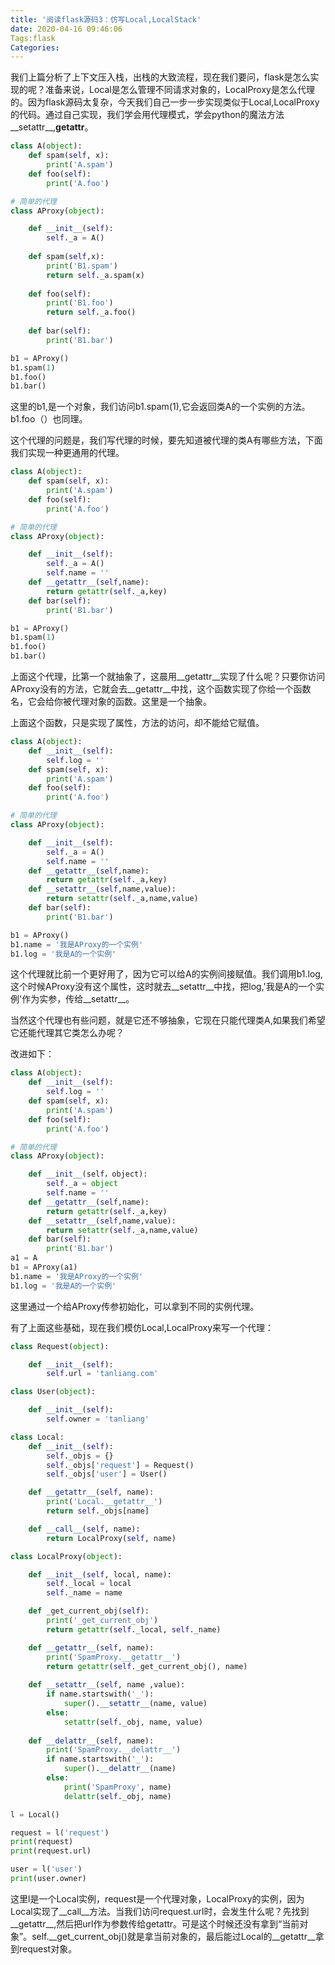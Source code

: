 ```yaml
---
title: '阅读flask源码3：仿写Local,LocalStack'
date: 2020-04-16 09:46:06
Tags:flask
Categories:
---
```


我们上篇分析了上下文压入栈，出栈的大致流程，现在我们要问，flask是怎么实现的呢？准备来说，Local是怎么管理不同请求对象的，LocalProxy是怎么代理的。因为flask源码太复杂，今天我们自己一步一步实现类似于Local,LocalProxy的代码。通过自己实现，我们学会用代理模式，学会python的魔法方法__setattr__,__getattr__。



```python
class A(object):
    def spam(self, x):
        print('A.spam')
    def foo(self):
        print('A.foo')

# 简单的代理
class AProxy(object):

    def __init__(self):
        self._a = A()
    
    def spam(self,x):
        print('B1.spam')
        return self._a.spam(x)
    
    def foo(self):
        print('B1.foo')
        return self._a.foo()
    
    def bar(self):
        print('B1.bar')

b1 = AProxy()
b1.spam(1)
b1.foo()
b1.bar()
```

这里的b1,是一个对象，我们访问b1.spam(1),它会返回类A的一个实例的方法。b1.foo（）也同理。

这个代理的问题是，我们写代理的时候，要先知道被代理的类A有哪些方法，下面我们实现一种更通用的代理。

```python
class A(object):
    def spam(self, x):
        print('A.spam')
    def foo(self):
        print('A.foo')

# 简单的代理
class AProxy(object):

    def __init__(self):
        self._a = A()
        self.name = ''
    def __getattr__(self,name):
      	return getattr(self._a,key)
    def bar(self):
        print('B1.bar')

b1 = AProxy()
b1.spam(1)
b1.foo()
b1.bar()
```

上面这个代理，比第一个就抽象了，这晨用__getattr__实现了什么呢？只要你访问AProxy没有的方法，它就会去__getattr__中找，这个函数实现了你给一个函数名，它会给你被代理对象的函数。这里是一个抽象。

上面这个函数，只是实现了属性，方法的访问，却不能给它赋值。

```python
class A(object):
  	def __init__(self):
      	self.log = ''
    def spam(self, x):
        print('A.spam')
    def foo(self):
        print('A.foo')

# 简单的代理
class AProxy(object):

    def __init__(self):
        self._a = A()
        self.name = ''
    def __getattr__(self,name):
      	return getattr(self._a,key)
    def __setattr__(self,name,value):
      	return setattr(self._a,name,value)
    def bar(self):
        print('B1.bar')

b1 = AProxy()
b1.name = '我是AProxy的一个实例'
b1.log = '我是A的一个实例'
```

这个代理就比前一个更好用了，因为它可以给A的实例间接赋值。我们调用b1.log,这个时候AProxy没有这个属性，这时就去__setattr__中找，把log,'我是A的一个实例'作为实参，传给__setattr__。

当然这个代理也有些问题，就是它还不够抽象，它现在只能代理类A,如果我们希望它还能代理其它类怎么办呢？

改进如下：

```python
class A(object):
  	def __init__(self):
      	self.log = ''
    def spam(self, x):
        print('A.spam')
    def foo(self):
        print('A.foo')

# 简单的代理
class AProxy(object):

    def __init__(self，object):
        self._a = object
        self.name = ''
    def __getattr__(self,name):
      	return getattr(self._a,key)
    def __setattr__(self,name,value):
      	return setattr(self._a,name,value)
    def bar(self):
        print('B1.bar')
a1 = A
b1 = AProxy(a1)
b1.name = '我是AProxy的一个实例'
b1.log = '我是A的一个实例'
```

这里通过一个给AProxy传参初始化，可以拿到不同的实例代理。

有了上面这些基础，现在我们模仿Local,LocalProxy来写一个代理：

```python
class Request(object):

    def __init__(self):
        self.url = 'tanliang.com'

class User(object):

    def __init__(self):
        self.owner = 'tanliang'

class Local:
    def __init__(self):
        self._objs = {}
        self._objs['request'] = Request()
        self._objs['user'] = User()

    def __getattr__(self, name):
        print('Local.__getattr__')
        return self._objs[name]

    def __call__(self, name):
        return LocalProxy(self, name)

class LocalProxy(object):

    def __init__(self, local, name):
        self._local = local
        self._name = name

    def _get_current_obj(self):
        print('_get_current_obj')
        return getattr(self._local, self._name)

    def __getattr__(self, name):
        print('SpamProxy.__getattr__')
        return getattr(self._get_current_obj(), name)
    
    def __setattr__(self, name ,value):
        if name.startswith('_'):
            super().__setattr__(name, value)
        else:
            setattr(self._obj, name, value)
    
    def __delattr__(self, name):
        print('SpamProxy.__delattr__')
        if name.startswith('_'):
            super().__delattr__(name)
        else:
            print('SpamProxy', name)
            delattr(self._obj, name)

l = Local()

request = l('request')
print(request)
print(request.url)

user = l('user') 
print(user.owner)
```

这里l是一个Local实例，request是一个代理对象，LocalProxy的实例，因为Local实现了__call__方法。当我们访问request.url时，会发生什么呢？先找到__getattr__,然后把url作为参数传给getattr。可是这个时候还没有拿到“当前对象”。self.__get_current_obj()就是拿当前对象的，最后能过Local的__getattr__拿到request对象。

